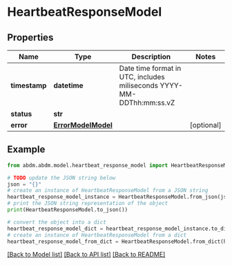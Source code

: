 # HeartbeatResponseModel


## Properties

Name | Type | Description | Notes
------------ | ------------- | ------------- | -------------
**timestamp** | **datetime** | Date time format in UTC, includes miliseconds YYYY-MM-DDThh:mm:ss.vZ | 
**status** | **str** |  | 
**error** | [**ErrorModelModel**](ErrorModel.md) |  | [optional] 

## Example

```python
from abdm.abdm.model.heartbeat_response_model import HeartbeatResponseModel

# TODO update the JSON string below
json = "{}"
# create an instance of HeartbeatResponseModel from a JSON string
heartbeat_response_model_instance = HeartbeatResponseModel.from_json(json)
# print the JSON string representation of the object
print(HeartbeatResponseModel.to_json())

# convert the object into a dict
heartbeat_response_model_dict = heartbeat_response_model_instance.to_dict()
# create an instance of HeartbeatResponseModel from a dict
heartbeat_response_model_from_dict = HeartbeatResponseModel.from_dict(heartbeat_response_model_dict)
```
[[Back to Model list]](../README.md#documentation-for-models) [[Back to API list]](../README.md#documentation-for-api-endpoints) [[Back to README]](../README.md)


